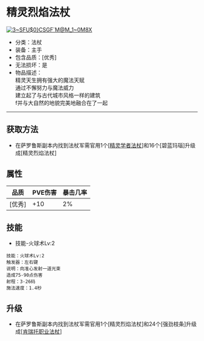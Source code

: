 # 精灵烈焰法杖
<a href="https://imgbb.com/"><img src="https://i.ibb.co/RjzpzGx/3-SFU-0-CSGF-M-M-1-0-M8-X.png" alt="3~SFU$0}CSGF`M@M_1~0M8X" border="0"></a>
* 分类：法杖
* 装备：主手
* 包含品质：[优秀]
* 无法损坏：是
* 物品描述：<br/>精灵天生拥有强大的魔法天赋<br/>通过不懈努力与魔法威力<br/>建立起了与古代城市风格一样的建筑<br/>f并与大自然的地貌完美地融合在了一起
---
## 获取方法
* 在萨罗鲁斯副本内找到法杖军需官用1个[<a href="https://github.com/LeafletXD/Minecraft-Yuanchu-Server-Wiki/blob/main/Wiki/RPG%E9%81%93%E5%85%B7/%E8%BF%9C%E7%A8%8B%E6%AD%A6%E5%99%A8/%E6%B3%95%E6%9D%96/%E7%B2%BE%E7%81%B5%E5%AD%A6%E8%80%85%E6%B3%95%E6%9D%96.md">精灵学者法杖<a/>]和16个[碧蓝玛瑙]升级成[精灵烈焰法杖]
## 属性
|品质|PVE伤害|暴击几率|
|----|----|----|
|[优秀]|+10|2%|
## 技能
* 技能-火球术Lv:2
```
技能：火球术Lv:2
触发器：左右键
说明：向准心发射一道光束
造成75-90点伤害
射程：3-26码
施法速度：1.4秒
```
## 升级
* 在萨罗鲁斯副本内找到法杖军需官用1个[精灵烈焰法杖]和24个[强劲枝条]升级成[<a href="https://github.com/LeafletXD/Minecraft-Yuanchu-Server-Wiki/blob/main/Wiki/RPG%E9%81%93%E5%85%B7/%E8%BF%9C%E7%A8%8B%E6%AD%A6%E5%99%A8/%E6%B3%95%E6%9D%96/%E8%82%AF%E7%91%9E%E6%89%98%E8%81%8C%E4%B8%9A%E6%B3%95%E6%9D%96.md">肯瑞托职业法杖<a/>]

